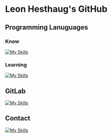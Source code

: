 # Leon Hesthaug's GitHub


## Programming Lanuguages
### Know
[![My Skills](https://skillicons.dev/icons?i=java,python,mysql,html,css,git,&theme=light&perline=)](https://skillicons.dev)
### Learning
[![My Skills](https://skillicons.dev/icons?i=js,c&theme=light)](https://skillicons.dev)

## GitLab
[![My Skills](https://skillicons.dev/icons?i=gitlab&theme=light)](https://gitlab.stud.idi.ntnu.no/leonehe)

## Contact
[![My Skills](https://skillicons.dev/icons?i=linkedin&theme=light)](https://www.linkedin.com/in/leon-hesthaug-15a93b109/)
